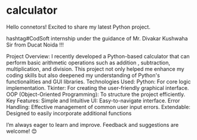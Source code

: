 # calculator
Hello connetors!
Excited to share my latest Python project.

hashtag#CodSoft internship under the guidance of Mr. Divakar Kushwaha Sir from Ducat Noida !!!


 Project Overview: I recently developed a Python-based calculator that can perform basic arithmetic operations such as addition
 , subtraction, multiplication, and division. This project not only helped me enhance my coding skills but also deepened my understanding of Python's functionalities and GUI libraries.
 Technologies Used:
Python: For core logic implementation.
Tkinter: For creating the user-friendly graphical interface.
OOP (Object-Oriented Programming): To structure the project efficiently.
 Key Features:
Simple and Intuitive UI: Easy-to-navigate interface.
Error Handling: Effective management of common user input errors.
Extendable: Designed to easily incorporate additional functions

 

I’m always eager to learn and improve. Feedback and suggestions are welcome! 😊
